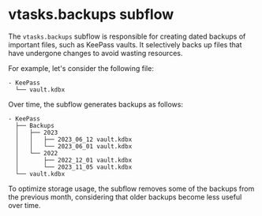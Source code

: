 # vtasks.backups subflow

The `vtasks.backups` subflow is responsible for creating dated backups of important files, such as KeePass vaults. It selectively backs up files that have undergone changes to avoid wasting resources.

For example, let's consider the following file:

```plaintext
- KeePass
  └── vault.kdbx
```

Over time, the subflow generates backups as follows:

```plaintext
- KeePass
  ├── Backups
  │   ├── 2023
  │   │   ├── 2023_06_12 vault.kdbx
  │   │   └── 2023_06_01 vault.kdbx
  │   └── 2022
  │       ├── 2022_12_01 vault.kdbx
  │       └── 2023_11_05 vault.kdbx
  └── vault.kdbx
```

To optimize storage usage, the subflow removes some of the backups from the previous month, considering that older backups become less useful over time.
